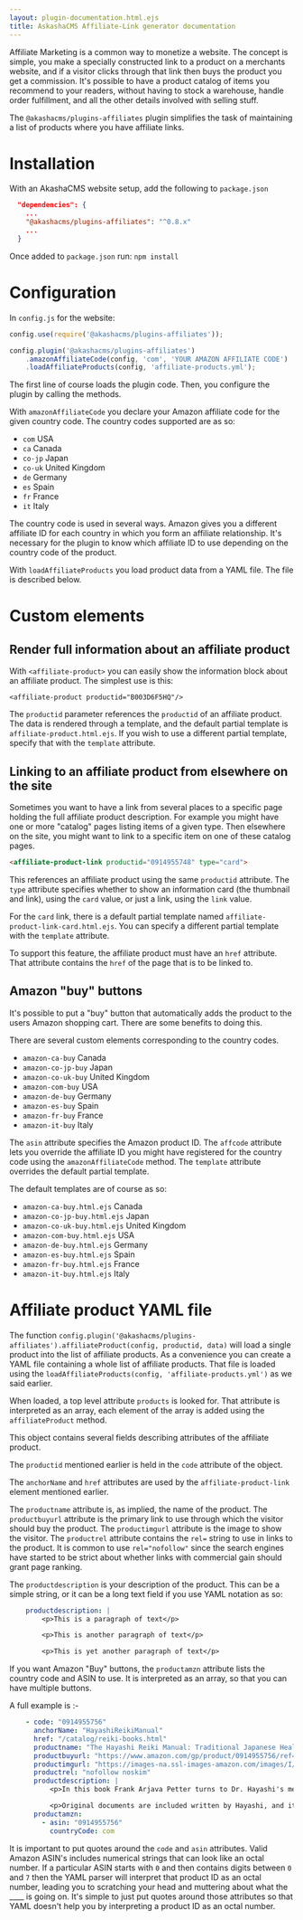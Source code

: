 ```yaml
---
layout: plugin-documentation.html.ejs
title: AskashaCMS Affiliate-Link generator documentation
---
```


Affiliate Marketing is a common way to monetize a website.  The concept is simple, you make a specially constructed link to a product on a merchants website, and if a visitor clicks through that link then buys the product you get a commission.  It's possible to have a product catalog of items you recommend to your readers, without having to stock a warehouse, handle order fulfillment, and all the other details involved with selling stuff.

The `@akashacms/plugins-affiliates` plugin simplifies the task of maintaining a list of products where you have affiliate links.

# Installation

With an AkashaCMS website setup, add the following to `package.json`

```json
  "dependencies": {
    ...
    "@akashacms/plugins-affiliates": "^0.8.x"
    ...
  }
```

Once added to `package.json` run: `npm install`

# Configuration

In `config.js` for the website:

```js
config.use(require('@akashacms/plugins-affiliates'));

config.plugin('@akashacms/plugins-affiliates')
    .amazonAffiliateCode(config, 'com', 'YOUR AMAZON AFFILIATE CODE')
    .loadAffiliateProducts(config, 'affiliate-products.yml');
```

The first line of course loads the plugin code.  Then, you configure the plugin by calling the methods.

With `amazonAffiliateCode` you declare your Amazon affiliate code for the given country code.  The country codes supported are as so:

* `com` USA
* `ca` Canada
* `co-jp` Japan
* `co-uk` United Kingdom
* `de` Germany
* `es` Spain
* `fr` France
* `it` Italy

The country code is used in several ways.  Amazon gives you a different affiliate ID for each country in which you form an affiliate relationship.  It's necessary for the plugin to know which affiliate ID to use depending on the country code of the product.

With `loadAffiliateProducts` you load product data from a YAML file.  The file is described below.

# Custom elements

## Render full information about an affiliate product

With `<affiliate-product>` you can easily show the information block about an affiliate product.  The simplest use is this:

```
<affiliate-product productid="B003D6F5HQ"/>
```

The `productid` parameter references the `productid` of an affiliate product.  The data is rendered through a template, and the default partial template is `affiliate-product.html.ejs`.  If you wish to use a different partial template, specify that with the `template` attribute.

## Linking to an affiliate product from elsewhere on the site

Sometimes you want to have a link from several places to a specific page holding the full affiliate product description.  For example you might have one or more "catalog" pages listing items of a given type.  Then elsewhere on the site, you might want to link to a specific item on one of these catalog pages.

```html
<affiliate-product-link productid="0914955748" type="card">
```

This references an affiliate product using the same `productid` attribute.  The `type` attribute specifies whether to show an information card (the thumbnail and link), using the `card` value, or just a link, using the `link` value.

For the `card` link, there is a default partial template named `affiliate-product-link-card.html.ejs`.  You can specify a different partial template with the `template` attribute.

To support this feature, the affiliate product must have an `href` attribute.  That attribute contains the `href` of the page that is to be linked to.

## Amazon "buy" buttons

It's possible to put a "buy" button that automatically adds the product to the users Amazon shopping cart.  There are some benefits to doing this.

There are several custom elements corresponding to the country codes.

* `amazon-ca-buy` Canada
* `amazon-co-jp-buy` Japan
* `amazon-co-uk-buy` United Kingdom
* `amazon-com-buy` USA
* `amazon-de-buy` Germany
* `amazon-es-buy` Spain
* `amazon-fr-buy` France
* `amazon-it-buy` Italy

The `asin` attribute specifies the Amazon product ID.  The `affcode` attribute lets you override the affiliate ID you might have registered for the country code using the `amazonAffiliateCode` method.  The `template` attribute overrides the default partial template.

The default templates are of course as so:

* `amazon-ca-buy.html.ejs` Canada
* `amazon-co-jp-buy.html.ejs` Japan
* `amazon-co-uk-buy.html.ejs` United Kingdom
* `amazon-com-buy.html.ejs` USA
* `amazon-de-buy.html.ejs` Germany
* `amazon-es-buy.html.ejs` Spain
* `amazon-fr-buy.html.ejs` France
* `amazon-it-buy.html.ejs` Italy

# Affiliate product YAML file

The function `config.plugin('@akashacms/plugins-affiliates').affiliateProduct(config, productid, data)` will load a single product into the list of affiliate products.  As a convenience you can create a YAML file containing a whole list of affiliate products.  That file is loaded using the `loadAffiliateProducts(config, 'affiliate-products.yml')` as we said earlier.

When loaded, a top level attribute `products` is looked for.  That attribute is interpreted as an array, each element of the array is added using the `affiliateProduct` method.

This object contains several fields describing attributes of the affiliate product.  

The `productid` mentioned earlier is held in the `code` attribute of the object.

The `anchorName` and `href` attributes are used by the `affiliate-product-link` element mentioned earlier.

The `productname` attribute is, as implied, the name of the product.  The `productbuyurl` attribute is the primary link to use through which the visitor should buy the product.  The `productimgurl` attribute is the image to show the visitor.  The `productrel` attribute contains the `rel=` string to use in links to the product.  It is common to use `rel="nofollow"` since the search engines have started to be strict about whether links with commercial gain should grant page ranking.

The `productdescription` is your description of the product.  This can be a simple string, or it can be a long text field if you use YAML notation as so:

```yaml
    productdescription: |
        <p>This is a paragraph of text</p>

        <p>This is another paragraph of text</p>

        <p>This is yet another paragraph of text</p>
```

If you want Amazon "Buy" buttons, the `productamzn` attribute lists the country code and ASIN to use.  It is interpreted as an array, so that you can have multiple buttons.

A full example is :-

```yaml
    - code: "0914955756"
      anchorName: "HayashiReikiManual"
      href: "/catalog/reiki-books.html"
      productname: "The Hayashi Reiki Manual: Traditional Japanese Healing Techniques from the Founder of the Western Reiki System"
      productbuyurl: "https://www.amazon.com/gp/product/0914955756/ref=as_li_ss_tl?ie=UTF8&linkCode=ll1&tag=thereikipage&linkId=d768039933d1748bcfd8451451c4fd75"
      productimgurl: "https://images-na.ssl-images-amazon.com/images/I/517RlA0bwfL.jpg"
      productrel: "nofollow noskim"
      productdescription: |
          <p>In this book Frank Arjava Petter turns to Dr. Hayashi's method for teaching Reiki.  It not only contains Dr. Hayashi's story, but an English translation of Hayashi's Ryoho Shishin.  Co-written by Frank Arjava Petter and Tadao Yamaguchi, it contains historical information of Hayashi and other teachers in his lineage.  Yamaguchi-san's family has practiced Reiki in Japan since learning it from Hayashi-san.</p>

          <p>Original documents are included written by Hayashi, and it contains a complete translation of his manual.</p>
      productamzn:
        - asin: "0914955756"
          countryCode: com
```

It is important to put quotes around the `code` and `asin` attributes.  Valid Amazon ASIN's includes numerical strings that can look like an octal number.  If a particular ASIN starts with `0` and then contains digits between `0` and `7` then the YAML parser will interpret that product ID as an octal number, leading you to scratching your head and muttering about what the ____ is going on.  It's simple to just put quotes around those attributes so that YAML doesn't help you by interpreting a product ID as an octal number.
